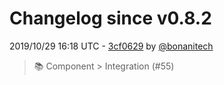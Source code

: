 # Changelog since v0.8.2

2019/10/29 16:18 UTC - [3cf0629](https://github.com/hassio-addons/addon-tasmoadmin/commit/3cf06297cab31a6653c013cc823b5538c9595104) by [@bonanitech](https://github.com/bonanitech)
> :books: Component > Integration (#55) 

